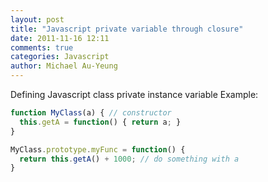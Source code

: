 ```yaml
---
layout: post
title: "Javascript private variable through closure"
date: 2011-11-16 12:11
comments: true
categories: Javascript
author: Michael Au-Yeung
---
```

Defining Javascript class private instance variable
Example: 
``` javascript 
function MyClass(a) { // constructor
  this.getA = function() { return a; } 
}

MyClass.prototype.myFunc = function() { 
  return this.getA() + 1000; // do something with a 
}  
``` 
